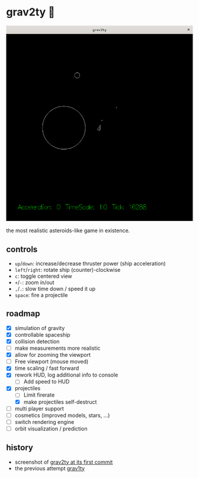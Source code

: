 # grav2ty :rocket:

![screenshot of grav2ty showing a spaceship, a planet, an asteroid orbiting and two projectiles](./doc/grav2ty-2019-05-24.png)

the most realistic asteroids-like game in existence.

## controls

* `up`/`down`: increase/decrease thruster power (ship acceleration)
* `left`/`right`: rotate ship (counter)-clockwise
* `c`: toggle centered view
* `+`/`-`: zoom in/out
* `,`/`.`: slow time down / speed it up
* `space`: fire a projectile

## roadmap

- [x] simulation of gravity
- [x] controllable spaceship
- [x] collision detection
- [ ] make measurements more realistic
- [x] allow for zooming the viewport
- [ ] Free viewport (mouse moved)
- [x] time scaling / fast forward
- [x] rework HUD, log additional info to console
  - [ ] Add speed to HUD
- [x] projectiles
  - [ ] Limit firerate
  - [x] make projectiles self-destruct
- [ ] multi player support
- [ ] cosmetics (improved models, stars, …)
- [ ] switch rendering engine
- [ ] orbit visualization / prediction

## history

* screenshot of [grav2ty at its first commit](./doc/grav2ty-first-commit.png)
* the previous attempt [grav1ty](https://github.com/sternenseemann/grav2ty/tree/grav1ty)
